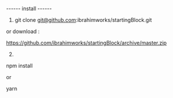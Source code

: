 ------ install ------

1) git clone git@github.com:ibrahimworks/startingBlock.git

or download :

https://github.com/ibrahimworks/startingBlock/archive/master.zip


2)

npm install 

 or 

yarn 
